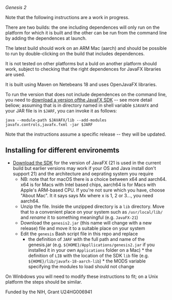 
*Genesis 2*

Note that the following instructions are a work in progress.

There are two builds: the one including dependences will only run on the platform for which it is built and the other can be run from the command line by adding the dependences at launch.

The latest build should work on an ARM Mac (aarch) and should be possible to run by double-clicking on the build that includes dependences.

It is not tested on other platforms but a buld on another platform should work, subject to checking that the right dependences for JavaFX libraries are used.

It is built using Maven on Netebeans 18 and uses OpenJavaFX libraries.

To run the version that does not include dependences on the command line, you need to [download a version ofthe JavaFX SDK](https://gluonhq.com/products/javafx/) -- see more detail beliow; assuming that is in directory named in shell variable `$JAVAFX` and your JAR file is in `$JARF`, you can invoke it as follows:

`java --module-path $JAVAFX/lib --add-modules javafx.controls,javafx.fxml -jar $JARF`

Note that the instructions assume a specific release -- they will be updated.

## Installing for different environemts


* [Download the SDK](https://gluonhq.com/products/javafx/) for the version of JavaFX (21 is used in the current build but earlier versions may work if your OS and Java install don't support 21)  and the architecture and oeprating system  you require
     * NB: note that for macOS there is a choice between x64 and aarch64. x64 is for Macs with Intel based chips, aarch64 is for Macs with Apple's ARM-based CPU. If you're not sure which you have, choose "About Mac". It it says says Mx where x is 1, 2 or 3...,  you need aarch64.
     * Unzip the file. Inside the unzipped directory is a `lib` directory. Move that to a convenient place on your system such as `/usr/local/lib/` and *rename* it to something meaningful (e.g. `JavaFX-21`)
     * Download the `genesis2.jar` (this name will change with a new release) file and move it to a suitable place on your system
     * Edit the `genesis` Bash script file in this repo and replace
          * the definition of `JARF` with the full path and name of the genesis.jar (e.g. `${HOME}/Appllications/genesis2.jar` if you installed it in your own `Applications` folder on a Mac)
	  * the definition of `LIB` with the location of the SDK `lib` file (e.g. `${HOME}/lib/javafx-18-aarch-lib`)
	  * the MODS variable specifying the modules to load should not change

On Winbdows you will need to modify these instructions to fit; on a Unix platform the steps should be similar.
     

Funded by the NIH, Grant U24HG006941
